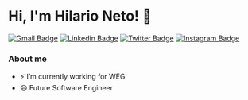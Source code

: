 # Hi, I'm Hilario Neto! 👋

[![Gmail Badge](https://img.shields.io/badge/Gmail-D14836?style=for-the-badge&logo=gmail&logoColor=white)](mailto:neto.berr@gmail.com)
[![Linkedin Badge](https://img.shields.io/badge/LinkedIn-0077B5?style=for-the-badge&logo=linkedin&logoColor=white&link=https://www.linkedin.com/in/hilario-uber-neto-09b377190/)](https://www.linkedin.com/in/hilario-uber-neto-09b377190/)
[![Twitter Badge](https://img.shields.io/badge/Twitter-1DA1F2?style=for-the-badge&logo=twitter&logoColor=white&link=https://twitter.com/uberneto)](https://twitter.com/uberneto)
[![Instagram Badge](https://img.shields.io/badge/Instagram-E4405F?style=for-the-badge&logo=instagram&logoColor=white&link=https://www.instagram.com/netoult/)](https://www.instagram.com/netoult/)

### About me
- ⚡ I’m currently working for WEG
- 😄 Future Software Engineer
